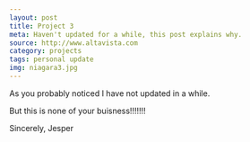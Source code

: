 ```yaml
---
layout: post
title: Project 3
meta: Haven't updated for a while, this post explains why.
source: http://www.altavista.com
category: projects
tags: personal update
img: niagara3.jpg
---
```


As you probably noticed I have not updated in a while.

But this is none of your buisness!!!!!!!

Sincerely,
Jesper
